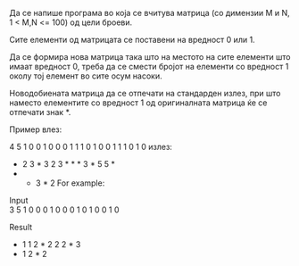 Да се напише програма во која се вчитува матрица (со димензии M и N, 1 < M,N <= 100) од цели броеви.

Сите елементи од матрицата се поставени на вредност 0 или 1.

Да се формира нова матрица така што на местото на сите елементи што имаат вредност 0, треба да се смести бројот на елементи со вредност 1 околу тој елемент во сите осум насоки.

Новодобиената матрица да се отпечати на стандарден излез, при што наместо елементите со вредност 1 од оригиналната матрица ќе се отпечати знак *.

Пример влез:

4 5
1 0 0 1 0
0 0 1 1 1
0 1 0 0 1
1 1 0 1 0
излез:

* 2 3 * 3
2 3 * * *
3 * 5 5 *
* * 3 * 2
For example:

Input	
3 5
1 0 0 0 1
0 0 0 1 0
1 0 0 1 0

Result
* 1 1 2 * 
2 2 2 * 3 
* 1 2 * 2 
